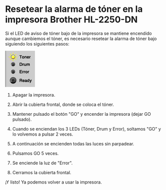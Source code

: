 Resetear la alarma de tóner en la impresora Brother HL-2250-DN
=========================================================

Si el LED de aviso de tóner bajo de la impresora se mantiene encendido aunque cambiemos el tóner, es necesario resetear la alarma de tóner bajo siguiendo los siguientes pasos:

![](images/resetear-alarma-toner-impresora-brother-hl-2250-dn/image1.png)

1.  Apagar la impresora.

2.  Abrir la cubierta frontal, donde se coloca el tóner.

3.  Mantener pulsado el botón "GO" y encender la impresora (dejar GO pulsado).

4.  Cuando se enciendan los 3 LEDs (Tóner, Drum y Error), soltamos "GO" y lo volvemos a pulsar 2 veces.

5.  A continuación se encienden todas las luces sin parpadear.

6.  Pulsamos GO 5 veces.

7.  Se enciende la luz de "Error".

8.  Cerramos la cubierta frontal.

¡Y listo! Ya podemos volver a usar la impresora.
